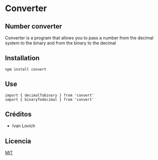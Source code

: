 # Converter
## Number converter

Converter is a program that allows you to pass a number from the decimal system to the binary and from the binary to the decimal


## Installation

```
npm install convert
```

## Use

```
import { decimalTobinary } from 'convert'
import { binaryTodecimal } from 'convert'

```

## Créditos
- Ivan Lovich

## Licencia

[MIT](https://opensource.org/licenses/MIT)
